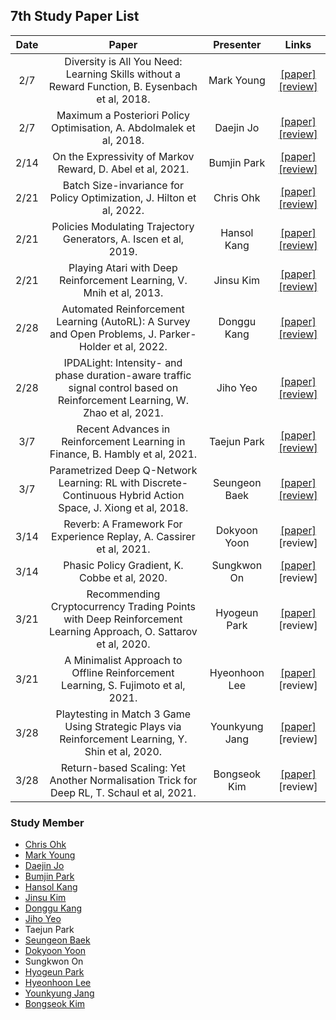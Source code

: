 ## 7th Study Paper List

Date | Paper | Presenter | Links
:---: | :---: | :---: | :---:
2/7 | Diversity is All You Need: Learning Skills without a Reward Function, B. Eysenbach et al, 2018. | Mark Young | [[paper]](https://arxiv.org/abs/1802.06070) [[review]](http://hugrypiggykim.com/2022/01/27/diayn/)
2/7 | Maximum a Posteriori Policy Optimisation, A. Abdolmalek et al, 2018. | Daejin Jo | [[paper]](https://arxiv.org/abs/1806.06920) [[review]](./220207%20-%20Maximum%20a%20Posteriori%20Policy%20Optimisation%2C%20A.%20Abdolmalek%20et%20al%2C%202018.pdf)
2/14 | On the Expressivity of Markov Reward, D. Abel et al, 2021. | Bumjin Park | [[paper]](https://deepmind.com/research/publications/2021/On-the-Expressivity-of-Markov-Reward) [[review]](./220214%20-%20On%20the%20Expressivity%20of%20Markov%20Reward%2C%20D.%20Abel%20et%20al%2C%202021.pdf)
2/21 | Batch Size-invariance for Policy Optimization, J. Hilton et al, 2022. | Chris Ohk | [[paper]](https://arxiv.org/abs/2110.00641) [[review]](./220221%20-%20Batch%20Size-invariance%20for%20Policy%20Optimization%2C%20J.%20Hilton%20et%20al%2C%202022.pdf)
2/21 | Policies Modulating Trajectory Generators, A. Iscen et al, 2019. | Hansol Kang | [[paper]](https://arxiv.org/abs/1910.02812) [[review]](./220221%20-%20Policies%20Modulating%20Trajectory%20Generators%2C%20A.%20Iscen%20et%20al%2C%202019.pdf)
2/21 | Playing Atari with Deep Reinforcement Learning, V. Mnih et al, 2013. | Jinsu Kim | [[paper]](https://arxiv.org/abs/1312.5602) [[review]](./220221%20-%20Playing%20Atari%20with%20Deep%20Reinforcement%20Learning%2C%20V.%20Mnih%20et%20al%2C%202013.pdf)
2/28 | Automated Reinforcement Learning (AutoRL): A Survey and Open Problems, J. Parker-Holder et al, 2022. | Donggu Kang | [[paper]](https://arxiv.org/abs/2201.03916) [[review]](./220228%20-%20Automated%20Reinforcement%20Learning%20(AutoRL)%2C%20A%20Survey%20and%20Open%20Problems%2C%20J.%20Parker-Holder%20et%20al%2C%202022.pdf)
2/28 | IPDALight: Intensity- and phase duration-aware traffic signal control based on Reinforcement Learning, W. Zhao et al, 2021. | Jiho Yeo | [[paper]](https://www.sciencedirect.com/science/article/abs/pii/S1383762121002587) [[review]](./220228%20-%20IPDALight%2C%20Intensity-%20and%20phase%20duration-aware%20traffic%20signal%20control%20based%20on%20Reinforcement%20Learning%2C%20W.%20Zhao%20et%20al%2C%202021.pdf)
3/7 | Recent Advances in Reinforcement Learning in Finance, B. Hambly et al, 2021. | Taejun Park | [[paper]](https://arxiv.org/abs/2112.04553) [[review]](./220307%20-%20Recent%20Advances%20in%20Reinforcement%20Learning%20in%20Finance%2C%20B.%20Hambly%20et%20al%2C%202021.pdf)
3/7 | Parametrized Deep Q-Network Learning: RL with Discrete-Continuous Hybrid Action Space, J. Xiong et al, 2018. | Seungeon Baek | [[paper]](https://arxiv.org/abs/1810.06394) [[review]](./220307%20-%20Parametrized%20Deep%20Q-Network%20Learning%2C%20RL%20with%20Discrete-Continuous%20Hybrid%20Action%20Space%2C%20J.%20Xiong%20et%20al%2C%202018.pdf)
3/14 | Reverb: A Framework For Experience Replay, A. Cassirer et al, 2021. | Dokyoon Yoon | [[paper]](https://arxiv.org/abs/2102.04736) [review]
3/14 | Phasic Policy Gradient, K. Cobbe et al, 2020. | Sungkwon On | [[paper]](https://arxiv.org/abs/2009.04416) [review]
3/21 | Recommending Cryptocurrency Trading Points with Deep Reinforcement Learning Approach, O. Sattarov et al, 2020. | Hyogeun Park | [[paper]](https://www.mdpi.com/2076-3417/10/4/1506) [review]
3/21 | A Minimalist Approach to Offline Reinforcement Learning, S. Fujimoto et al, 2021. | Hyeonhoon Lee | [[paper]](https://arxiv.org/abs/2106.06860) [review]
3/28 | Playtesting in Match 3 Game Using Strategic Plays via Reinforcement Learning, Y. Shin et al, 2020. | Younkyung Jang | [[paper]](https://ieeexplore.ieee.org/document/9034187) [review]
3/28 | Return-based Scaling: Yet Another Normalisation Trick for Deep RL, T. Schaul et al, 2021. | Bongseok Kim | [[paper]](https://arxiv.org/abs/2105.05347) [review]

### Study Member

* [Chris Ohk](http://www.github.com/utilForever)
* [Mark Young](http://www.github.com/tylee33)
* [Daejin Jo](http://www.github.com/twidddj)
* [Bumjin Park](http://www.github.com/fxnnxc)
* [Hansol Kang](http://www.github.com/OnesoulKang)
* [Jinsu Kim](http://www.github.com/zinzinbin)
* [Donggu Kang](http://www.github.com/HERIUN)
* [Jiho Yeo](http://www.github.com/jihoyeo)
* Taejun Park
* [Seungeon Baek](http://www.github.com/SeungeonBaek)
* [Dokyoon Yoon](http://www.github.com/ERU1206)
* Sungkwon On
* [Hyogeun Park](http://www.github.com/HyogeunPark93)
* [Hyeonhoon Lee](http://www.github.com/HyeonhoonLee)
* [Younkyung Jang](http://www.github.com/InspiringPeople)
* [Bongseok Kim](http://www.github.com/a2868740)